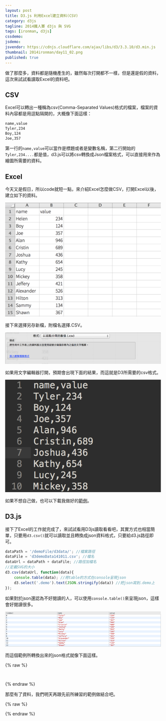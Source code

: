 ```yaml
---
layout: post
title: D3.js 利用Excel建立資料(CSV)
category: d3js
tagline: 2014鐵人賽 d3js 與 SVG
tags: [ironman, d3js]
cssdemo:
jsdemo:
jsvendor: https://cdnjs.cloudflare.com/ajax/libs/d3/3.3.10/d3.min.js
thumbnail: 2014ironman/day11_02.png
published: true
---
```


做了那麼多，資料都是隨機產生的，雖然每次打開都不一樣，但是還是假的資料，這次來試試看讀取Excel的資料吧。

<!-- more -->

## CSV

Excel可以轉出一種稱為csv(Comma-Separated Values)格式的檔案，檔案的資料內容都是用逗點隔開的，大概像下面這樣：

	name,value
	Tyler,234
	Boy,124
	Joe,357

第一行的`name,value`可以當作是標題或者是變數名稱，第二行開始的`Tyler,234....`都是值，d3.js可以將csv轉換成Json檔案格式，可以直接用來作為繪圖所需要的資料。

## Excel

今天又是假日，所以code就短一點，來介紹Excel怎麼做CSV，打開Excel以後，建立如下的資料。

![/images/2014ironman/day11_01.png](/images/2014ironman/day11_01.png)

接下來選擇另存新檔，附檔名選擇.CSV。

![/images/2014ironman/day11_02.png](/images/2014ironman/day11_02.png)

如果用文字編輯器打開，預期會出現下面的結果，而這就是D3所需要的csv格式。

![/images/2014ironman/day11_03.png](/images/2014ironman/day11_03.png)

如果不想自己做，也可以下載我做好的[範例](/demoFile/d3data/d3demoData141011.csv)。

## D3.js

接下了Excel的工作就完成了，來試試看用D3js讀取看看吧，其實方式也相當簡單，只要用`d3.csv()`就可以讀取並且轉換成json資料格式，只要給d3.js路徑即可。

```javascript
dataPath = '/demoFile/d3data/'; //檔案路徑
dataFile = 'd3demoData141011.csv'; //檔名
dataUrl = dataPath + dataFile; //路徑加檔名
//定義SVG的大小
d3.csv(dataUrl, function(data){
	console.table(data); //用table的方式在console呈現json
	d3.select('.demo').text(JSON.stringify(data)) //把json寫到.demo上
});
```

如果對於json還認為不好閱讀的人，可以使用`console.table()`來呈現json，這樣會好閱讀很多。

![/images/2014ironman/day11_04.png](/images/2014ironman/day11_04.png)

而這個範例所轉換出來的json格式就像下面這樣。

{% raw %}
<pre class="demo">

</pre>
{% endraw %}

那麼有了資料，我們明天再跟先前所練習的範例做結合吧。

{% raw %}
<script>
dataPath = '/demoFile/d3data/'; //檔案路徑
dataFile = 'd3demoData141011.csv'; //檔名
dataUrl = dataPath + dataFile; //路徑加檔名
//定義SVG的大小
d3.csv(dataUrl, function(data){
	console.table(data); //用table的方式在console呈現json
	d3.select('.demo').text(JSON.stringify(data)) //把json寫到.demo上
});
</script>
{% endraw %}
